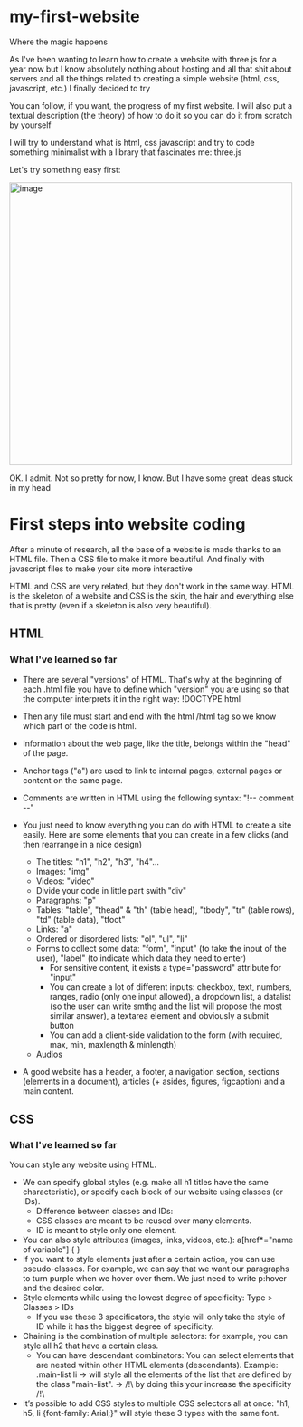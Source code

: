 # my-first-website
Where the magic happens

As I've been wanting to learn how to create a website with three.js for a year now but I know absolutely nothing about hosting and all that shit about servers and all the things related to creating a simple website (html, css, javascript, etc.) I finally decided to try

You can follow, if you want, the progress of my first website. I will also put a textual description (the theory) of how to do it so you can do it from scratch by yourself

I will try to understand what is html, css javascript and try to code something minimalist with a library that fascinates me: three.js

Let's try something easy first:

<img width="500" alt="image" src="https://user-images.githubusercontent.com/84352348/227739002-bdf966bc-6809-4066-9e69-d09c6e0ea12d.png">

OK. I admit. Not so pretty for now, I know. But I have some great ideas stuck in my head


<h1> First steps into website coding </h1>

<p> After a minute of research, all the base of a website is made thanks to an HTML file. Then a CSS file to make it more beautiful. And finally with javascript files to make your site more interactive  </p>

<p> HTML and CSS are very related, but they don't work in the same way. HTML is the skeleton of a website and CSS is the skin, the hair and everything else that is pretty (even if a skeleton is also very beautiful). </p>

<h2> HTML </h2>

<h3> What I've learned so far </h3>

- There are several "versions" of HTML. That's why at the beginning of each .html file you have to define which "version" you are using so that the computer interprets it in the right way: !DOCTYPE html 

- Then any file must start and end with the html /html tag so we know which part of the code is html.

- Information about the web page, like the title, belongs within the "head" of the page.

- Anchor tags ("a") are used to link to internal pages, external pages or content on the same page.
- Comments are written in HTML using the following syntax: "!-- comment --"
- You just need to know everything you can do with HTML to create a site easily. Here are some elements that you can create in a few clicks (and then rearrange in a nice design)
  - The titles: "h1", "h2", "h3", "h4"...
  - Images: "img"
  - Videos: "video"
  - Divide your code in little part swith "div"
  - Paragraphs: "p"
  - Tables: "table", "thead" & "th" (table head), "tbody", "tr" (table rows), "td" (table data), "tfoot"
  - Links: "a"
  - Ordered or disordered lists: "ol", "ul", "li"
  - Forms to collect some data: "form", "input" (to take the input of the user), "label" (to indicate which data they need to enter)
    - For sensitive content, it exists a type="password" attribute for "input"
    - You can create a lot of different inputs: checkbox, text, numbers, ranges, radio (only one input allowed), a dropdown list, a datalist (so the user can write smthg and the list will propose the most similar answer), a textarea element and obviously a submit button
    - You can add a client-side validation to the form (with required, max, min, maxlength & minlength)
  - Audios
- A good website has a header, a footer, a navigation section, sections (elements in a document), articles (+ asides, figures, figcaption) and a main content.

<h2> CSS </h2>

<h3> What I've learned so far </h3>

You can style any website using HTML. 
- We can specify global styles (e.g. make all h1 titles have the same characteristic), or specify each block of our website using classes (or IDs).
  -  Difference between classes and IDs:
    - CSS classes are meant to be reused over many elements.
    - ID is meant to style only one element.
- You can also style attributes (images, links, videos, etc.): a[href*="name of variable"] { }
- If you want to style elements just after a certain action, you can use pseudo-classes. For example, we can say that we want our paragraphs to turn purple when we hover over them. We just need to write p:hover and the desired color.
- Style elements while using the lowest degree of specificity: Type > Classes > IDs
  - If you use these 3 specificators, the style will only take the style of ID while it has the biggest degree of  specificity.
- Chaining is the combination of multiple selectors: for example, you can style all h2 that have a certain class.
  - You can have descendant combinators: You can select elements that are nested within other HTML elements (descendants). Example: .main-list li -> will style all the elements of the list that are defined by the class "main-list". -> /!\ by doing this your increase the specificity /!\
- It’s possible to add CSS styles to multiple CSS selectors all at once: "h1, h5, li {font-family: Arial;}" will style these 3 types with the same font.
